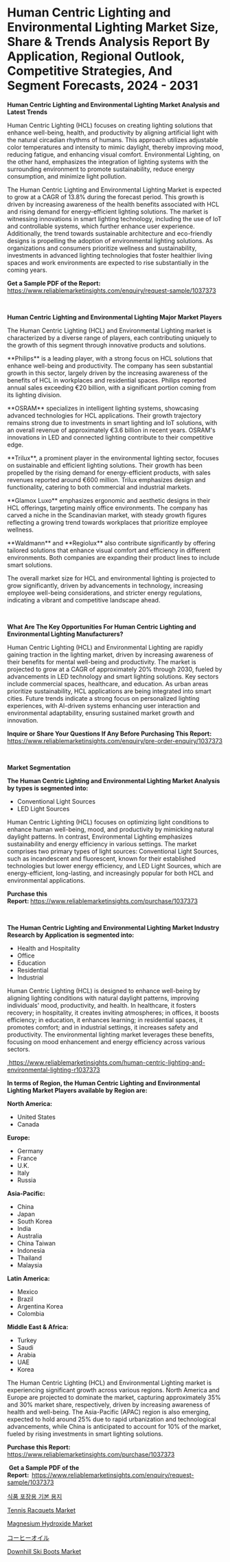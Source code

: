 <p><h1>Human Centric Lighting and Environmental Lighting Market Size, Share & Trends Analysis Report By Application, Regional Outlook, Competitive Strategies, And Segment Forecasts, 2024 - 2031</h1></p><p><strong>Human Centric Lighting and Environmental Lighting Market Analysis and Latest Trends</strong></p>
<p><p>Human Centric Lighting (HCL) focuses on creating lighting solutions that enhance well-being, health, and productivity by aligning artificial light with the natural circadian rhythms of humans. This approach utilizes adjustable color temperatures and intensity to mimic daylight, thereby improving mood, reducing fatigue, and enhancing visual comfort. Environmental Lighting, on the other hand, emphasizes the integration of lighting systems with the surrounding environment to promote sustainability, reduce energy consumption, and minimize light pollution.</p><p>The Human Centric Lighting and Environmental Lighting Market is expected to grow at a CAGR of 13.8% during the forecast period. This growth is driven by increasing awareness of the health benefits associated with HCL and rising demand for energy-efficient lighting solutions. The market is witnessing innovations in smart lighting technology, including the use of IoT and controllable systems, which further enhance user experience. Additionally, the trend towards sustainable architecture and eco-friendly designs is propelling the adoption of environmental lighting solutions. As organizations and consumers prioritize wellness and sustainability, investments in advanced lighting technologies that foster healthier living spaces and work environments are expected to rise substantially in the coming years.</p></p>
<p><strong>Get a Sample PDF of the Report:&nbsp;</strong> <a href="https://www.reliablemarketinsights.com/enquiry/request-sample/1037373">https://www.reliablemarketinsights.com/enquiry/request-sample/1037373</a></p>
<p>&nbsp;</p>
<p><strong>Human Centric Lighting and Environmental Lighting Major Market Players</strong></p>
<p><p>The Human Centric Lighting (HCL) and Environmental Lighting market is characterized by a diverse range of players, each contributing uniquely to the growth of this segment through innovative products and solutions. </p><p>**Philips** is a leading player, with a strong focus on HCL solutions that enhance well-being and productivity. The company has seen substantial growth in this sector, largely driven by the increasing awareness of the benefits of HCL in workplaces and residential spaces. Philips reported annual sales exceeding €20 billion, with a significant portion coming from its lighting division.</p><p>**OSRAM** specializes in intelligent lighting systems, showcasing advanced technologies for HCL applications. Their growth trajectory remains strong due to investments in smart lighting and IoT solutions, with an overall revenue of approximately €3.6 billion in recent years. OSRAM's innovations in LED and connected lighting contribute to their competitive edge.</p><p>**Trilux**, a prominent player in the environmental lighting sector, focuses on sustainable and efficient lighting solutions. Their growth has been propelled by the rising demand for energy-efficient products, with sales revenues reported around €600 million. Trilux emphasizes design and functionality, catering to both commercial and industrial markets.</p><p>**Glamox Luxo** emphasizes ergonomic and aesthetic designs in their HCL offerings, targeting mainly office environments. The company has carved a niche in the Scandinavian market, with steady growth figures reflecting a growing trend towards workplaces that prioritize employee wellness.</p><p>**Waldmann** and **Regiolux** also contribute significantly by offering tailored solutions that enhance visual comfort and efficiency in different environments. Both companies are expanding their product lines to include smart solutions.</p><p>The overall market size for HCL and environmental lighting is projected to grow significantly, driven by advancements in technology, increasing employee well-being considerations, and stricter energy regulations, indicating a vibrant and competitive landscape ahead.</p></p>
<p>&nbsp;</p>
<p><strong>What Are The Key Opportunities For Human Centric Lighting and Environmental Lighting Manufacturers?</strong></p>
<p><p>Human Centric Lighting (HCL) and Environmental Lighting are rapidly gaining traction in the lighting market, driven by increasing awareness of their benefits for mental well-being and productivity. The market is projected to grow at a CAGR of approximately 20% through 2030, fueled by advancements in LED technology and smart lighting solutions. Key sectors include commercial spaces, healthcare, and education. As urban areas prioritize sustainability, HCL applications are being integrated into smart cities. Future trends indicate a strong focus on personalized lighting experiences, with AI-driven systems enhancing user interaction and environmental adaptability, ensuring sustained market growth and innovation.</p></p>
<p><strong>Inquire or Share Your Questions If Any Before Purchasing This Report:</strong> <a href="https://www.reliablemarketinsights.com/enquiry/pre-order-enquiry/1037373">https://www.reliablemarketinsights.com/enquiry/pre-order-enquiry/1037373</a></p>
<p>&nbsp;</p>
<p><strong>Market Segmentation</strong></p>
<p><strong>The Human Centric Lighting and Environmental Lighting Market Analysis by types is segmented into:</strong></p>
<p><ul><li>Conventional Light Sources</li><li>LED Light Sources</li></ul></p>
<p><p>Human Centric Lighting (HCL) focuses on optimizing light conditions to enhance human well-being, mood, and productivity by mimicking natural daylight patterns. In contrast, Environmental Lighting emphasizes sustainability and energy efficiency in various settings. The market comprises two primary types of light sources: Conventional Light Sources, such as incandescent and fluorescent, known for their established technologies but lower energy efficiency, and LED Light Sources, which are energy-efficient, long-lasting, and increasingly popular for both HCL and environmental applications.</p></p>
<p><strong>Purchase this Report:&nbsp;</strong><a href="https://www.reliablemarketinsights.com/purchase/1037373">https://www.reliablemarketinsights.com/purchase/1037373</a></p>
<p>&nbsp;</p>
<p><strong>The Human Centric Lighting and Environmental Lighting Market Industry Research by Application is segmented into:</strong></p>
<p><ul><li>Health and Hospitality</li><li>Office</li><li>Education</li><li>Residential</li><li>Industrial</li></ul></p>
<p><p>Human Centric Lighting (HCL) is designed to enhance well-being by aligning lighting conditions with natural daylight patterns, improving individuals' mood, productivity, and health. In healthcare, it fosters recovery; in hospitality, it creates inviting atmospheres; in offices, it boosts efficiency; in education, it enhances learning; in residential spaces, it promotes comfort; and in industrial settings, it increases safety and productivity. The environmental lighting market leverages these benefits, focusing on mood enhancement and energy efficiency across various sectors.</p></p>
<p><a href="https://www.reliablemarketinsights.com/human-centric-lighting-and-environmental-lighting-r1037373">&nbsp;https://www.reliablemarketinsights.com/human-centric-lighting-and-environmental-lighting-r1037373</a></p>
<p><strong>In terms of Region, the Human Centric Lighting and Environmental Lighting Market Players available by Region are:</strong></p>
<p>
    <p> <strong> North America: </strong>
        <ul>
            <li>United States</li>
            <li>Canada</li>
        </ul>
        </p> 
    <p> <strong> Europe: </strong>
        <ul>
            <li>Germany</li>
            <li>France</li>
            <li>U.K.</li>
            <li>Italy</li>
            <li>Russia</li>
        </ul>
        </p> 
    <p> <strong> Asia-Pacific: </strong>
        <ul>
            <li>China</li>
            <li>Japan</li>
            <li>South Korea</li>
            <li>India</li>
            <li>Australia</li>
            <li>China Taiwan</li>
            <li>Indonesia</li>
            <li>Thailand</li>
            <li>Malaysia</li>
        </ul>
        </p> 
    <p> <strong> Latin America: </strong>
        <ul>
            <li>Mexico</li>
            <li>Brazil</li>
            <li>Argentina Korea</li>
            <li>Colombia</li>
        </ul>
        </p> 
    <p> <strong> Middle East & Africa: </strong>
        <ul>
            <li>Turkey</li>
            <li>Saudi</li>
            <li>Arabia</li>
            <li>UAE</li>
            <li>Korea</li>
        </ul>
    </p>
    </p>
<p><p>The Human Centric Lighting (HCL) and Environmental Lighting market is experiencing significant growth across various regions. North America and Europe are projected to dominate the market, capturing approximately 35% and 30% market share, respectively, driven by increasing awareness of health and well-being. The Asia-Pacific (APAC) region is also emerging, expected to hold around 25% due to rapid urbanization and technological advancements, while China is anticipated to account for 10% of the market, fueled by rising investments in smart lighting solutions.</p></p>
<p><strong>Purchase this Report: </strong><a href="https://www.reliablemarketinsights.com/purchase/1037373">https://www.reliablemarketinsights.com/purchase/1037373</a></p>
<p>&nbsp;<strong>Get a Sample PDF of the Report:&nbsp;&nbsp;</strong><a href="https://www.reliablemarketinsights.com/enquiry/request-sample/1037373">https://www.reliablemarketinsights.com/enquiry/request-sample/1037373</a></p>
<p><strong></strong></p>
<p><p><a href="https://medium.com/@juliobeyter8767567/base-paper-for-food-packaging-market-%EC%9D%98-%EA%B8%80%EB%A1%9C%EB%B2%8C-%EC%8B%9C%EC%9E%A5-%EA%B0%9C%EC%9A%94%EB%8A%94-%EC%A0%84-%EC%84%B8%EA%B3%84-%EB%B0%8F-%EC%A3%BC%EC%9A%94-%EC%8B%9C%EC%9E%A5%EC%9D%98-%EC%82%B0%EC%97%85%EC%97%90-%EC%98%81%ED%96%A5%EC%9D%84-%EB%AF%B8%EC%B9%98%EB%8A%94-%EC%A3%BC%EC%9A%94-%ED%8A%B8%EB%A0%8C%EB%93%9C%EC%97%90-%EB%8C%80%ED%95%9C-%EB%8F%85%ED%8A%B9%ED%95%9C-%EA%B4%80%EC%A0%90%EC%9D%84-6c8f8054fce2">식품 포장용 기본 용지</a></p><p><a href="https://www.linkedin.com/pulse/global-tennis-racquets-market-focus-application-end-use-lza6c?trackingId=P2%2FmegYLS2OF5YGZnekM8g%3D%3D">Tennis Racquets Market</a></p><p><a href="https://issuu.com/reportprime-2/docs/magnesium-hydroxide-market-size-203_116fa1e5a57a84">Magnesium Hydroxide Market</a></p><p><a href="https://medium.com/@tubbs463/coffee-oil-market-%E3%81%AF-%E3%82%B3%E3%82%B9%E3%83%88%E7%AE%A1%E7%90%86%E3%81%A8%E5%8A%B9%E7%8E%87%E5%90%91%E4%B8%8A%E3%82%92%E5%84%AA%E5%85%88%E3%81%97%E3%81%BE%E3%81%99-%E3%81%95%E3%82%89%E3%81%AB-%E5%A0%B1%E5%91%8A%E6%9B%B8%E3%81%AF%E5%B8%82%E5%A0%B4%E3%81%AE%E9%9C%80%E8%A6%81%E9%9D%A2%E3%81%A8%E4%BE%9B%E7%B5%A6%E9%9D%A2%E3%81%AE%E4%B8%A1%E6%96%B9%E3%82%92%E3%82%AB%E3%83%90%E3%83%BC%E3%81%97%E3%81%A6%E3%81%84%E3%81%BE%E3%81%99-coffee-oil-%E5%B8%82%E5%A0%B4%E3%81%AF-2024-%E3%81%8B%E3%82%89-4-4-c35a2f8f1eb8">コーヒーオイル</a></p><p><a href="https://www.linkedin.com/pulse/how-downhill-ski-boots-market-evolve-growth-analysis-year-hdrzc?trackingId=6o1PyeZsTIubMhY3XZRpng%3D%3D">Downhill Ski Boots Market</a></p></p>